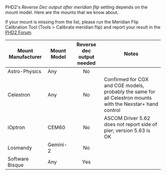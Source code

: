 PHD2's _Reverse Dec output after meridian flip_ setting depends on the mount model.  Here are the mounts that we know about.

If your mount is missing from the list, please run the Meridian Flip Calibration Tool (Tools > Calibrate meridian flip) and report your result in the [PHD2 Forum](https://groups.google.com/forum/?fromgroups=#!forum/open-phd-guiding).

|Mount Manufacturer|Mount Model|Reverse dec output needed|Notes|
|----|----|:----:|----|
|Astro-Physics|Any|No||
|Celestron|Any|No|Confirmed for CGX and CGE models, probably the same for all Celestron mounts with the Nexstar+ hand control|
|iOptron|CEM60|No|ASCOM Driver 5.62 does not report side of pier; version 5.63 is OK|
|Losmandy|Gemini-2|No||
|Software Bisque|Any|Yes||
